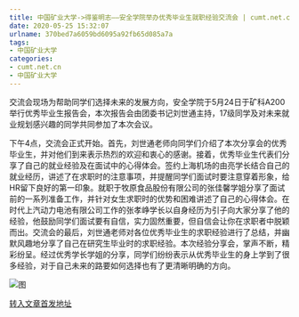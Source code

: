 ```yaml
---
title: 中国矿业大学->得鉴明志——安全学院举办优秀毕业生就职经验交流会 | cumt.net.cn
date: 2020-05-25 15:32:07
urlname: 370bed7a6059bd6095a92fb65d085a7a
tags: 
- 中国矿业大学
categories:
- cumt.net.cn
- 中国矿业大学
---
```

交流会现场为帮助同学们选择未来的发展方向，安全学院于5月24日于矿科A200举行优秀毕业生报告会，本次报告会由团委书记刘世通主持，17级同学及对未来就业规划感兴趣的同学共同参加了本次会议。

下午4点，交流会正式开始。首先，刘世通老师向同学们介绍了本次分享会的优秀毕业生，并对他们到来表示热烈的欢迎和衷心的感谢。接着，优秀毕业生代表们分享了自己的就业经验及在面试中的心得体会。签约上海机场的由亮学长结合自己的就业经历，讲述了在求职时的注意事项，并提醒同学们面试时要注意穿着形象，给HR留下良好的第一印象。就职于牧原食品股份有限公司的张佳馨学姐分享了面试前的一系列准备工作，并针对女生求职时的优势和困难讲述了自己的心得体会。在时代上汽动力电池有限公司工作的张孝峥学长以自身经历为引子向大家分享了他的经验，他鼓励同学们面试要有自信，实力固然重要，但自信会让你在求职者中脱颖而出。交流会的最后，刘世通老师对各位优秀毕业生的求职经验进行了总结，并幽默风趣地分享了自己在研究生毕业时的求职经验。本次经验分享会，掌声不断，精彩纷呈。经过优秀学长学姐的分享，同学们纷纷表示从优秀毕业生的身上学到了很多经验，对于自己未来的路要如何选择也有了更清晰明确的方向。

![图](http://xwzx.cumt.edu.cn/_upload/article/images/10/10/144694a44c9499ad4dbf13f8bc4b/60dcac10-27c8-41da-90d0-adebbb0733af.jpg)

[转入文章首发地址](http://xwzx.cumt.edu.cn/a4/51/c523a566353/page.htm)